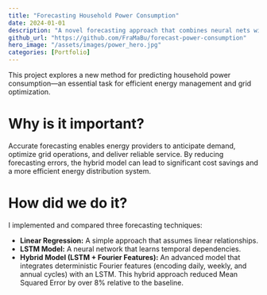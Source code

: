 ```yaml
---
title: "Forecasting Household Power Consumption"
date: 2024-01-01
description: "A novel forecasting approach that combines neural nets with deterministic Fourier features to account for daily, weekly, and annual cycles in household power consumption."
github_url: "https://github.com/FraMaBu/forecast-power-consumption"
hero_image: "/assets/images/power_hero.jpg"
categories: [Portfolio]
---
```

This project explores a new method for predicting household power consumption—an essential task for efficient energy management and grid optimization.

# Why is it important?
Accurate forecasting enables energy providers to anticipate demand, optimize grid operations, and deliver reliable service. By reducing forecasting errors, the hybrid model can lead to significant cost savings and a more efficient energy distribution system.

# How did we do it?
I implemented and compared three forecasting techniques:
- **Linear Regression:** A simple approach that assumes linear relationships.
- **LSTM Model:** A neural network that learns temporal dependencies.
- **Hybrid Model (LSTM + Fourier Features):** An advanced model that integrates deterministic Fourier features (encoding daily, weekly, and annual cycles) with an LSTM. This hybrid approach reduced Mean Squared Error by over 8% relative to the baseline.